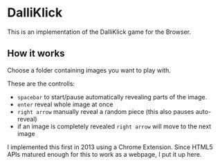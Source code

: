 # DalliKlick

This is an implementation of the DalliKlick game for the Browser.

## How it works

Choose a folder containing images you want to play with.

These are the controlls:

- `spacebar` to start/pause automatically revealing parts of the image.
- `enter` reveal whole image at once
- `right arrow` manually reveal a random piece (this also pauses auto-reveal)
- if an image is completely revealed `right arrow` will move to the next image


I implemented this first in 2013 using a Chrome Extension. Since HTML5 APIs matured enough for this to work as a webpage, I put it up here.
